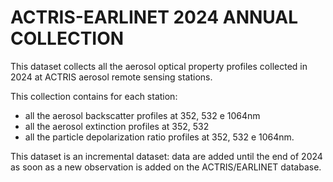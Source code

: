 # ACTRIS-EARLINET 2024 ANNUAL COLLECTION

This dataset collects all the aerosol optical property profiles collected in 2024 at ACTRIS aerosol remote sensing stations.

This collection contains for each station: 
- all the aerosol backscatter profiles at 352, 532 e 1064nm
- all the aerosol extinction profiles  at 352, 532
- all the particle depolarization ratio profiles at 352, 532 e 1064nm.
  
This dataset is an incremental dataset: data are added until the end of 2024 as soon as a new observation is added on the ACTRIS/EARLINET database.
